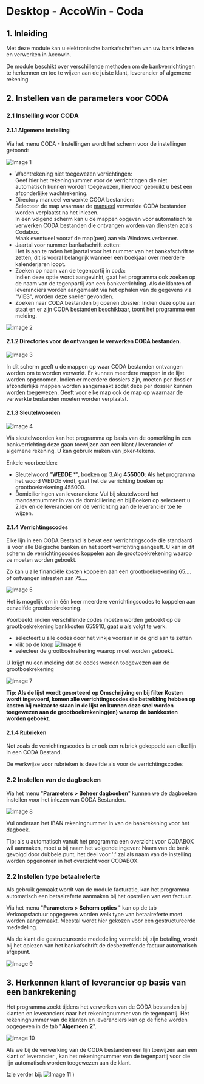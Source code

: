 # Desktop - AccoWin - Coda

## 1. Inleiding

Met deze module kan u elektronische bankafschriften van uw bank inlezen en verwerken in Accowin.

De module beschikt over verschillende methoden om de bankverrichtingen te herkennen en toe te wijzen aan de juiste klant, leverancier of algemene rekening

## 2. Instellen van de parameters voor CODA

### 2.1 Instelling voor CODA

#### 2.1.1 Algemene instelling

Via het menu CODA - Instellingen wordt het scherm voor de instellingen getoond:

![Image 1](https://s3-eu-central-1.amazonaws.com/euc-cdn.freshdesk.com/data/helpdesk/attachments/production/101015161809/original/DcfW5MF6TM3GdyEgOU3SkKusgx6bdmIb0g.png?1654070813)

- Wachtrekening niet toegewezen verrichtingen: <br>
  Geef hier het rekeningnummer voor de verrichtingen die niet automatisch kunnen worden toegewezen, hiervoor gebruikt u best een afzonderlijke wachtrekening.
- Directory manueel verwerkte CODA bestanden: <br>
  Selecteer de map waarnaar de <ins>manueel</ins> verwerkte CODA bestanden worden verplaatst na het inlezen. <br>
  In een volgend scherm kan u de mappen opgeven voor automatisch te verwerken CODA bestanden die ontvangen worden van diensten zoals Codabox. <br>
  Maak eventueel vooraf de map(pen) aan via Windows verkenner.
- Jaartal voor nummer bankafschrift zetten: <br>
  Het is aan te raden het jaartal voor het nummer van het bankafschrift te zetten, dit is vooral belangrijk wanneer een boekjaar over meerdere kalenderjaren loopt.
- Zoeken op naam van de tegenpartij in coda: <br>
  Indien deze optie wordt aangevinkt, gaat het programma ook zoeken op de naam van de tegenpartij van een bankverrichting. Als de klanten of leveranciers worden aangemaakt via het ophalen van de gegevens via \"VIES\", worden deze sneller gevonden.
- Zoeken naar CODA bestanden bij openen dossier: Indien deze optie aan staat en er zijn CODA bestanden beschikbaar, toont het programma een melding.

![Image 2](https://s3-eu-central-1.amazonaws.com/euc-cdn.freshdesk.com/data/helpdesk/attachments/production/101015161878/original/O9BkRufLtVecJatimxMex36QTaepq2CkNQ.png?1654070830)

#### 2.1.2 Directories voor de ontvangen te verwerken CODA bestanden.

![Image 3](https://s3-eu-central-1.amazonaws.com/euc-cdn.freshdesk.com/data/helpdesk/attachments/production/101015163558/original/LVYPLnKuVmXWv1mzvdoV_wU_J4I5Mqqe7w.png?1654071285)

In dit scherm geeft u de mappen op waar CODA bestanden ontvangen worden om te worden verwerkt. Er kunnen meerdere mappen in de lijst worden opgenomen. Indien er meerdere dossiers zijn, moeten per dossier afzonderlijke mappen worden aangemaakt zodat deze per dossier kunnen worden toegewezen.
Geeft voor elke map ook de map op waarnaar de verwerkte bestanden moeten worden verplaatst.

#### 2.1.3 Sleutelwoorden

![Image 4](https://s3-eu-central-1.amazonaws.com/euc-cdn.freshdesk.com/data/helpdesk/attachments/production/101015163808/original/EMHo9DZKJL-wVa_Jt27aAV6ExHkUoyySwA.png?1654071354)

Via sleutelwoorden kan het programma op basis van de opmerking in een bankverrichting deze gaan toewijzen aan een klant / leverancier of algemene rekening. U kan gebruik maken van joker-tekens.

Enkele voorbeelden:

- Sleutelwoord \"**WEDDE** \*\", boeken op 3.Alg **455000**: Als het programma het woord WEDDE vindt, gaat het de verrichting boeken op grootboekrekening 455000.
- Domicilieringen van leveranciers: Vul bij sleutelwoord het mandaatnummer in van de domiciliering en bij Boeken op selecteert u 2.lev en de leverancier om de verrichting aan de leverancier toe te wijzen.

#### 2.1.4 Verrichtingscodes

Elke lijn in een CODA Bestand is bevat een verrichtingscode die standaard is voor alle Belgische banken en het soort verrichting aangeeft. U kan in dit scherm de verrichtingscodes koppelen aan de grootboekrekening waarop ze moeten worden geboekt.

Zo kan u alle financiële kosten koppelen aan een grootboekrekening 65.... of ontvangen intresten aan 75....

![Image 5](https://s3-eu-central-1.amazonaws.com/euc-cdn.freshdesk.com/data/helpdesk/attachments/production/101015164056/original/kHKfINHDNqwwBEd80H92AdNNK8ssmypOew.png?1654071421)

Het is mogelijk om in één keer meerdere verrichtingscodes te koppelen aan eenzelfde grootboekrekening.

Voorbeeld: indien verschillende codes moeten worden geboekt op de grootboekrekening bankkosten 655910, gaat u als volgt te werk:

- selecteert u alle codes door het vinkje vooraan in de grid aan te zetten
- klik op de knop ![Image 6](https://s3-eu-central-1.amazonaws.com/euc-cdn.freshdesk.com/data/helpdesk/attachments/production/101015164137/original/NJdfJB5xS2uEe5hDYYg58i_Tvouy-Y-AFQ.png?1654071441)
- selecteer de grootboekrekening waarop moet worden geboekt.

U krijgt nu een melding dat de codes werden toegewezen aan de grootboekrekening

![Image 7](https://s3-eu-central-1.amazonaws.com/euc-cdn.freshdesk.com/data/helpdesk/attachments/production/101015164138/original/DY-3jf3tzXxDb2kHgO7iy_xqaCka-U0vqw.png?1654071441)

**Tip: Als de lijst wordt gesorteerd op Omschrijving en bij filter Kosten wordt ingevoerd, komen alle verrichtingscodes die betrekking hebben op kosten bij mekaar te staan in de lijst en kunnen deze snel worden toegewezen aan de grootboekrekening(en) waarop de bankkosten worden geboekt**.

#### 2.1.4 Rubrieken

Net zoals de verrichtingscodes is er ook een rubriek gekoppeld aan elke lijn in een CODA Bestand.

De werkwijze voor rubrieken is dezelfde als voor de verrichtingscodes

### 2.2 Instellen van de dagboeken

Via het menu \"**Parameters > Beheer dagboeken**\" kunnen we de dagboeken instellen voor het inlezen van CODA Bestanden.

![Image 8](https://s3-eu-central-1.amazonaws.com/euc-cdn.freshdesk.com/data/helpdesk/attachments/production/101015164858/original/797pTzg2TPx28wSVDHyoN0TPt-QqiSuExg.png?1654071678)

Vul onderaan het IBAN rekeningnummer in van de bankrekening voor het dagboek.

Tip: als u automatisch vanuit het programma een overzicht voor CODABOX wil aanmaken, moet u bij naam het volgende ingeven: Naam van de bank gevolgd door dubbele punt, het deel voor ':' zal als naam van de instelling worden opgenomen in het overzicht voor CODABOX.

### 2.2 Instellen type betaalreferte

Als gebruik gemaakt wordt van de module facturatie, kan het programma automatisch een betaalreferte aanmaken bij het opstellen van een factuur.

Via het menu \"**Parameters > Scherm opties** \" kan op de tab Verkoopsfactuur opgegeven worden welk type van betaalreferte moet worden aangemaakt. Meestal wordt hier gekozen voor een gestructureerde mededeling.

Als de klant die gestructureerde mededeling vermeldt bij zijn betaling, wordt bij het oplezen van het bankafschrift de desbetreffende factuur automatisch afgepunt.

![Image 9](https://s3-eu-central-1.amazonaws.com/euc-cdn.freshdesk.com/data/helpdesk/attachments/production/101015165780/original/z_yAd_jN5Nksxe0lglqwxffQpFKP7mkLyQ.png?1654071898)

## 3. Herkennen klant of leverancier op basis van een bankrekening

Het programma zoekt tijdens het verwerken van de CODA bestanden bij klanten en leveranciers naar het rekeningnummer van de tegenpartij. Het rekeningnummer van de klanten en leveranciers kan op de fiche worden opgegeven in de tab \"**Algemeen 2**\".

![Image 10](https://s3-eu-central-1.amazonaws.com/euc-cdn.freshdesk.com/data/helpdesk/attachments/production/101015170458/original/tKepc9uhg9Nanq1AlSpaMqgc0lz3QK5gPw.png?1654073037)

Als we bij de verwerking van de CODA bestanden een lijn toewijzen aan een klant of leverancier , kan het rekeningnummer van de tegenpartij voor die lijn automatisch worden toegewezen aan de klant.

(zie verder bij: ![Image 11](https://s3-eu-central-1.amazonaws.com/euc-cdn.freshdesk.com/data/helpdesk/attachments/production/101015170838/original/6yl4jz60cvMibsrezY9H4AWhI06yn2bZUw.png?1654073155) )
